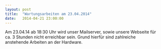 ```yaml
---
layout: post
title:  "Wartungsarbeiten am 23.04.2014"
date:   2014-04-21 23:00:00
---
```

Am 23.04.14 ab 18:30 Uhr wird unser Mailserver, sowie unsere Webseite für ca. 3 Stunden nicht erreichbar sein. Grund hierfür sind zahlreiche anstehende Arbeiten an der Hardware.





